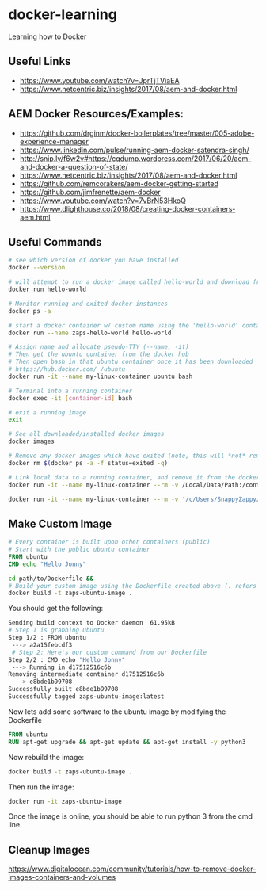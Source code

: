 # docker-learning
Learning how to Docker

## Useful Links
* https://www.youtube.com/watch?v=JprTjTViaEA
* https://www.netcentric.biz/insights/2017/08/aem-and-docker.html

## AEM Docker Resources/Examples:
* https://github.com/drginm/docker-boilerplates/tree/master/005-adobe-experience-manager
* https://www.linkedin.com/pulse/running-aem-docker-satendra-singh/
* http://snip.ly/f6w2v#https://cqdump.wordpress.com/2017/06/20/aem-and-docker-a-question-of-state/
* https://www.netcentric.biz/insights/2017/08/aem-and-docker.html
* https://github.com/remcorakers/aem-docker-getting-started
* https://github.com/jimfrenette/aem-docker
* https://www.youtube.com/watch?v=7vBrN53HkoQ
* https://www.dlighthouse.co/2018/08/creating-docker-containers-aem.html

## Useful Commands

```bash
# see which version of docker you have installed
docker --version

# will attempt to run a docker image called hello-world and download from a repo if it doesn't exist: https://hub.docker.com/_/hello-world
docker run hello-world

# Monitor running and exited docker instances
docker ps -a

# start a docker container w/ custom name using the 'hello-world' container type
docker run --name zaps-hello-world hello-world

# Assign name and allocate pseudo-TTY (--name, -it)
# Then get the ubuntu container from the docker hub
# Then open bash in that ubuntu container once it has been downloaded
# https://hub.docker.com/_/ubuntu
docker run -it --name my-linux-container ubuntu bash

# Terminal into a running container
docker exec -it [container-id] bash

# exit a running image
exit

# See all downloaded/installed docker images
docker images

# Remove any docker images which have exited (note, this will *not* remove the downloaded docker images)
docker rm $(docker ps -a -f status=exited -q)

# Link local data to a running container, and remove it from the docker process list once it has exited
docker run -it --name my-linux-container --rm -v /Local/Data/Path:/container/data/path ubuntu bash

docker run -it --name my-linux-container --rm -v '/c/Users/SnappyZappy/Desktop/Doom Shit':/snappy-zappy ubuntu bash
```

## Make Custom Image

```dockerfile
# Every container is built upon other containers (public)
# Start with the public ubuntu container
FROM ubuntu
CMD echo "Hello Jonny"
```

```bash
cd path/to/Dockerfile &&
# Build your custom image using the Dockerfile created above (. refers to the Dockerfile)
docker build -t zaps-ubuntu-image .
```
You should get the following:
```bash
Sending build context to Docker daemon  61.95kB
# Step 1 is grabbing Ubuntu
Step 1/2 : FROM ubuntu
 ---> a2a15febcdf3
 # Step 2: Here's our custom command from our Dockerfile
Step 2/2 : CMD echo "Hello Jonny"
 ---> Running in d17512516c6b
Removing intermediate container d17512516c6b
 ---> e8bde1b99708
Successfully built e8bde1b99708
Successfully tagged zaps-ubuntu-image:latest
```

Now lets add some software to the ubuntu image by modifying the Dockerfile
```dockerfile
FROM ubuntu
RUN apt-get upgrade && apt-get update && apt-get install -y python3
```
Now rebuild the image:
```bash
docker build -t zaps-ubuntu-image .
```

Then run the image:
```bash
docker run -it zaps-ubuntu-image
```
Once the image is online, you should be able to run python 3 from the cmd line

## Cleanup Images
https://www.digitalocean.com/community/tutorials/how-to-remove-docker-images-containers-and-volumes
